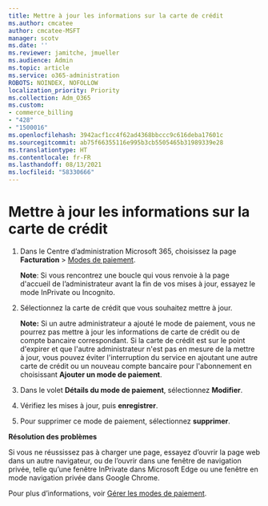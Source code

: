 ```yaml
---
title: Mettre à jour les informations sur la carte de crédit
ms.author: cmcatee
author: cmcatee-MSFT
manager: scotv
ms.date: ''
ms.reviewer: jamitche, jmueller
ms.audience: Admin
ms.topic: article
ms.service: o365-administration
ROBOTS: NOINDEX, NOFOLLOW
localization_priority: Priority
ms.collection: Adm_O365
ms.custom:
- commerce_billing
- "428"
- "1500016"
ms.openlocfilehash: 3942acf1cc4f62ad4368bbccc9c616deba17601c
ms.sourcegitcommit: ab75f66355116e995b3cb5505465b31989339e28
ms.translationtype: HT
ms.contentlocale: fr-FR
ms.lasthandoff: 08/13/2021
ms.locfileid: "58330666"
---
```

# <a name="update-credit-card-information"></a>Mettre à jour les informations sur la carte de crédit

1. Dans le Centre d’administration Microsoft 365, choisissez la page **Facturation** \> [Modes de paiement](https://go.microsoft.com/fwlink/p/?linkid=2018806).

    **Note**: Si vous rencontrez une boucle qui vous renvoie à la page d'accueil de l’administrateur avant la fin de vos mises à jour, essayez le mode InPrivate ou Incognito.
  
2. Sélectionnez la carte de crédit que vous souhaitez mettre à jour.

    **Note:** Si un autre administrateur a ajouté le mode de paiement, vous ne pourrez pas mettre à jour les informations de carte de crédit ou de compte bancaire correspondant. Si la carte de crédit est sur le point d'expirer et que l'autre administrateur n'est pas en mesure de la mettre à jour, vous pouvez éviter l'interruption du service en ajoutant une autre carte de crédit ou un nouveau compte bancaire pour l'abonnement en choisissant **Ajouter un mode de paiement**.
  
3. Dans le volet **Détails du mode de paiement**, sélectionnez **Modifier**.

4. Vérifiez les mises à jour, puis **enregistrer**.

5. Pour supprimer ce mode de paiement, sélectionnez **supprimer**.

**Résolution des problèmes**

Si vous ne réussissez pas à charger une page, essayez d’ouvrir la page web dans un autre navigateur, ou de l’ouvrir dans une fenêtre de navigation privée, telle qu’une fenêtre InPrivate dans Microsoft Edge ou une fenêtre en mode navigation privée dans Google Chrome. 

Pour plus d’informations, voir [Gérer les modes de paiement](https://docs.microsoft.com/microsoft-365/commerce/billing-and-payments/manage-payment-methods).